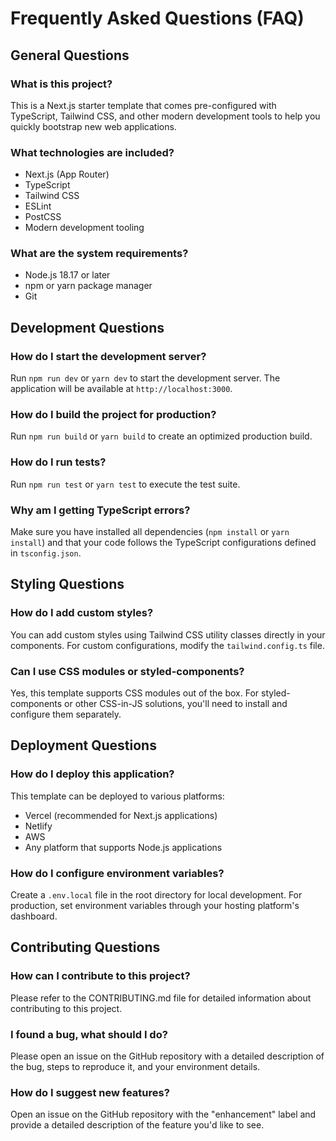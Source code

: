 # Frequently Asked Questions (FAQ)

## General Questions

### What is this project?
This is a Next.js starter template that comes pre-configured with TypeScript, Tailwind CSS, and other modern development tools to help you quickly bootstrap new web applications.

### What technologies are included?
- Next.js (App Router)
- TypeScript
- Tailwind CSS
- ESLint
- PostCSS
- Modern development tooling

### What are the system requirements?
- Node.js 18.17 or later
- npm or yarn package manager
- Git

## Development Questions

### How do I start the development server?
Run `npm run dev` or `yarn dev` to start the development server. The application will be available at `http://localhost:3000`.

### How do I build the project for production?
Run `npm run build` or `yarn build` to create an optimized production build.

### How do I run tests?
Run `npm run test` or `yarn test` to execute the test suite.

### Why am I getting TypeScript errors?
Make sure you have installed all dependencies (`npm install` or `yarn install`) and that your code follows the TypeScript configurations defined in `tsconfig.json`.

## Styling Questions

### How do I add custom styles?
You can add custom styles using Tailwind CSS utility classes directly in your components. For custom configurations, modify the `tailwind.config.ts` file.

### Can I use CSS modules or styled-components?
Yes, this template supports CSS modules out of the box. For styled-components or other CSS-in-JS solutions, you'll need to install and configure them separately.

## Deployment Questions

### How do I deploy this application?
This template can be deployed to various platforms:
- Vercel (recommended for Next.js applications)
- Netlify
- AWS
- Any platform that supports Node.js applications

### How do I configure environment variables?
Create a `.env.local` file in the root directory for local development. For production, set environment variables through your hosting platform's dashboard.

## Contributing Questions

### How can I contribute to this project?
Please refer to the CONTRIBUTING.md file for detailed information about contributing to this project.

### I found a bug, what should I do?
Please open an issue on the GitHub repository with a detailed description of the bug, steps to reproduce it, and your environment details.

### How do I suggest new features?
Open an issue on the GitHub repository with the "enhancement" label and provide a detailed description of the feature you'd like to see. 